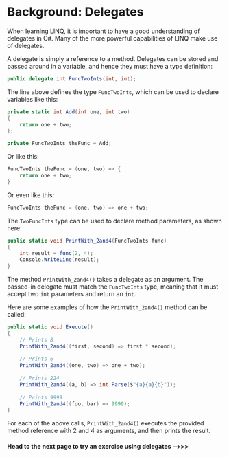 # Background: Delegates

When learning LINQ, it is important to have a good understanding of delegates in C#. Many of the more powerful capabilities of LINQ make use of delegates.

A delegate is simply a reference to a method. Delegates can be stored and passed around in a variable, and hence they must have a type definition:


```C#
public delegate int FuncTwoInts(int, int);
```

The line above defines the type `FuncTwoInts`, which can be used to declare variables like this:

```C#
private static int Add(int one, int two)
{
	return one + two;
};

private FuncTwoInts theFunc = Add;
```

Or like this:

```C#
FuncTwoInts theFunc = (one, two) => {
    return one + two;
}
```

Or even like this:

```C#
FuncTwoInts theFunc = (one, two) => one + two;
```

The `TwoFuncInts` type can be used to declare method parameters, as shown here:

```C#
public static void PrintWith_2and4(FuncTwoInts func)
{
    int result = func(2, 4);
    Console.WriteLine(result);
}
```

The method `PrintWith_2and4()` takes a delegate as an argument. The passed-in delegate must match the `FuncTwoInts` type, meaning that it must accept two `int` parameters and return an `int`. 

Here are some examples of how the `PrintWith_2and4()` method can be called:

```C#
public static void Execute()
{
    // Prints 8
    PrintWith_2and4((first, second) => first * second);
    
    // Prints 6
    PrintWith_2and4((one, two) => one + two);
    
    // Prints 224
    PrintWith_2and4((a, b) => int.Parse($"{a}{a}{b}"));
    
    // Prints 9999
    PrintWith_2and4((foo, bar) => 9999);
}
```


For each of the above calls, `PrintWith_2and4()` executes the provided method reference with 2 and 4 as arguments, and then prints the result.

#### Head to the next page to try an exercise using delegates -->>>
